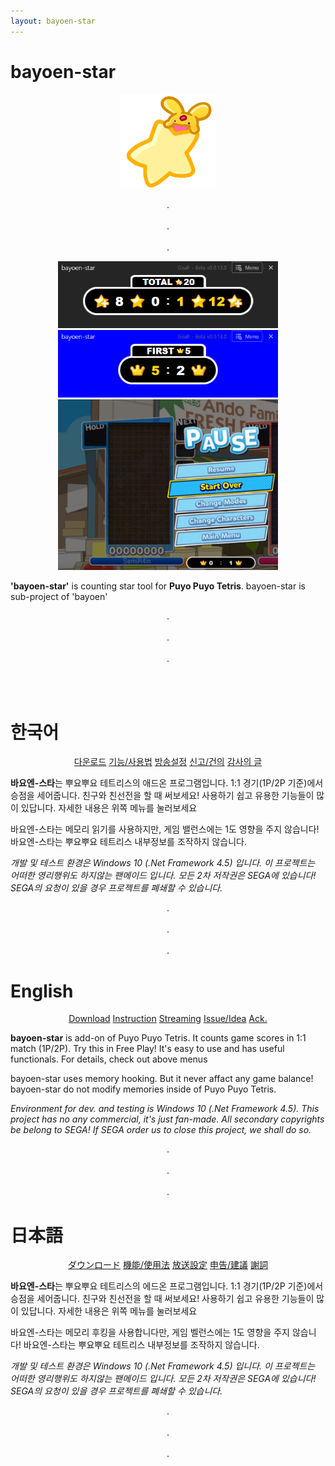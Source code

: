 ```yaml
---
layout: bayoen-star
---
```


# bayoen-star

<p align="center">
   <img src="/bayoen-star/dailycarbuncle_kirbuncle.png" width="30%" alt="bayoen~"/>
</p>

<p align="center">
.<br/><br/>
.<br/><br/>
.
</p>

<!-- <p align="center">
   <img src="/bayoen-star/bayoen-star-example-goal-total-none.png" width="48%" alt="bayoen-star-example"/> <img src="/bayoen-star/bayoen-star-example-ingame.png" width="48%" alt="bayoen-star-example-ingame"/> <br/>
   <img src="/bayoen-star/bayoen-star-example-chroma.png" width="48%" alt="bayoen-star-example-chroma"/> <img src="/bayoen-star/bayoen-star-example-goal-first-blue.png" width="48%" alt="bayoen-star-example-goal-first-blue"/>
</p> -->

<!-- ![bayoen-star-example](/bayoen-star-example-goal-total-none.png#center)

![bayoen-star-example-goal-first-blue](/bayoen-star-example-goal-first-blue.png#center)

![bayoen-star-example-ingame](bayoen-star-example-ingame.png#center) -->

<p align="center">
    <img src="/bayoen-star/bayoen-star-example-goal-total-none.png" width="70%" alt="bayoen-star-example"/> <br/>    
    <!-- <img src="/bayoen-star/bayoen-star-example-chroma.png" width="70%" alt="bayoen-star-example-chroma"/> <br/> -->
    <img src="/bayoen-star/bayoen-star-example-goal-first-blue.png" width="70%" alt="bayoen-star-example-goal-first-blue"/> <br/>
    <img src="/bayoen-star/bayoen-star-example-ingame.png" width="70%" alt="bayoen-star-example-ingame"/>
</p>

**'bayoen-star'** is counting star tool for **Puyo Puyo Tetris**. bayoen-star is sub-project of 'bayoen'


<p align="center">
.<br/><br/>
.<br/><br/>
.
</p>

<br/><br/>
<a name="Korean"> </a>
# 한국어
<p align="center">
    <!-- <a href="https://github.com/bayoen/bayoen-star-exe/releases" class="in-btn">내려받기</a> -->
    <a href="/bayoen-star/download.html" class="in-btn">다운로드</a>
    <a href="/bayoen-star/instruction.html" class="in-btn">기능/사용법</a>
    <a href="/bayoen-star/streaming.html" class="in-btn">방송설정</a>
    <a href="https://github.com/bayoen/bayoen-star-exe/issues" class="in-btn">신고/건의</a>
    <a href="/acknowledgement.html" class="in-btn">감사의 글</a>
</p>

**바요엔-스타**는 뿌요뿌요 테트리스의 애드온 프로그램입니다.
1:1 경기(1P/2P 기준)에서 승점을 세어줍니다.
친구와 친선전을 할 때 써보세요!
사용하기 쉽고 유용한 기능들이 많이 있답니다.
자세한 내용은 위쪽 메뉴를 눌러보세요

바요엔-스타는 메모리 읽기를 사용하지만, 게임 밸런스에는 1도 영향을 주지 않습니다! 바요엔-스타는 뿌요뿌요 테트리스 내부정보를 조작하지 않습니다.

_개발 및 테스트 환경은 Windows 10 (.Net Framework 4.5) 입니다. 이 프로젝트는 어떠한 영리행위도 하지않는 팬메이드 입니다. 모든 2차 저작권은 SEGA에 있습니다! SEGA의 요청이 있을 경우 프로젝트를 폐쇄할 수 있습니다._

<p align="center">
.<br/><br/>
.<br/><br/>
.
</p>

<a name="English"> </a>
# English
<p align="center">
    <a href="/bayoen-star/download.html" class="in-btn">Download</a>
    <a href="/bayoen-star/instruction.html" class="in-btn">Instruction</a>
    <a href="/bayoen-star/streaming.html" class="in-btn">Streaming</a>
    <a href="https://github.com/bayoen/bayoen-star-exe/issues" class="in-btn">Issue/Idea</a>
    <a href="/bayoen-star/acknowledgement.html" class="in-btn">Ack.</a>
</p>

**bayoen-star** is add-on of Puyo Puyo Tetris.
It counts game scores in 1:1 match (1P/2P).
Try this in Free Play!
It's easy to use and has useful functionals.
For details, check out above menus

bayoen-star uses memory hooking. But it never affact any game balance! bayoen-star do not modify memories inside of Puyo Puyo Tetris.

_Environment for dev. and testing is Windows 10 (.Net Framework 4.5). This project has no any commercial, it's just fan-made. All secondary copyrights be belong to SEGA! If SEGA order us to close this project, we shall do so._

<p align="center">
.<br/><br/>
.<br/><br/>
.
</p>

<a name="Japanese"> </a>
# 日本語
<p align="center">
    <a href="/bayoen-star/download.html" class="in-btn">ダウンロード</a>
    <a href="/bayoen-star/instruction.html" class="in-btn">機能/使用法</a>
    <a href="/bayoen-star/streaming.html" class="in-btn">放送設定</a>
    <a href="https://github.com/bayoen/bayoen-star-exe/issues" class="in-btn">申告/建議</a>
    <a href="/acknowledgement.html" class="in-btn">謝詞</a>
</p>

**바요엔-스타**는 뿌요뿌요 테트리스의 에드온 프로그램입니다.
1:1 경기(1P/2P 기준)에서 승점을 세어줍니다.
친구와 친선전을 할 때 써보세요!
사용하기 쉽고 유용한 기능들이 많이 있답니다.
자세한 내용은 위쪽 메뉴를 눌러보세요

바요엔-스타는 메모리 후킹을 사용합니다만, 게임 벨런스에는 1도 영향을 주지 않습니다! 바요엔-스타는 뿌요뿌요 테트리스 내부정보를 조작하지 않습니다.

_개발 및 테스트 환경은 Windows 10 (.Net Framework 4.5) 입니다. 이 프로젝트는 어떠한 영리행위도 하지않는 팬메이드 입니다. 모든 2차 저작권은 SEGA에 있습니다! SEGA의 요청이 있을 경우 프로젝트를 폐쇄할 수 있습니다._

<p align="center">
.<br/><br/>
.<br/><br/>
.
</p>